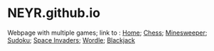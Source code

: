 # NEYR.github.io
Webpage with multiple games;
link to :
[Home](https://neyr-io.github.io/NEYR.github.io/Home_Page/index.html);
[Chess](https://neyr-io.github.io/NEYR.github.io/Chess/chess.html);
[Minesweeper](https://neyr-io.github.io/NEYR.github.io/Minesweeper/minesweeper.html);
[Sudoku](https://neyr-io.github.io/NEYR.github.io/Sudoku/sudoku.html);
[Space Invaders](https://neyr-io.github.io/NEYR.github.io/Space_Invaders/space_invaders.html);
[Wordle](https://neyr-io.github.io/NEYR.github.io/Wordle/wordle.html);
[Blackjack](https://neyr-io.github.io/NEYR.github.io/Blackjack/blackjack.html)


